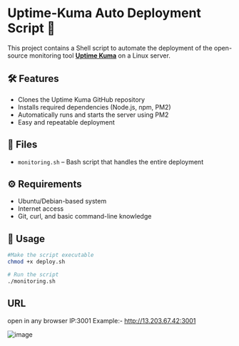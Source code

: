 # Uptime-Kuma Auto Deployment Script 🚀

This project contains a Shell script to automate the deployment of the open-source monitoring tool **[Uptime Kuma](https://github.com/louislam/uptime-kuma)** on a Linux server.

## 🛠️ Features

- Clones the Uptime Kuma GitHub repository
- Installs required dependencies (Node.js, npm, PM2)
- Automatically runs and starts the server using PM2
- Easy and repeatable deployment

## 📂 Files

- `monitoring.sh` – Bash script that handles the entire deployment

## ⚙️ Requirements

- Ubuntu/Debian-based system
- Internet access
- Git, curl, and basic command-line knowledge
  

## 🚀 Usage

```bash
#Make the script executable
chmod +x deploy.sh

# Run the script
./monitoring.sh
```
## URL
open in any browser IP:3001
Example:- http://13.203.67.42:3001


![image](https://github.com/user-attachments/assets/e4d815dc-5747-44ad-9948-357518011adc)
